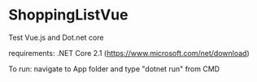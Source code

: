 # ShoppingListVue
Test Vue.js and Dot.net core

requirements: .NET Core 2.1 (https://www.microsoft.com/net/download)

To run: 
navigate to App folder and type "dotnet run" from CMD
